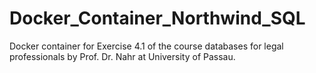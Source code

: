 # Docker_Container_Northwind_SQL
Docker container for Exercise 4.1 of the course databases for legal professionals by Prof. Dr. Nahr at University of Passau.
